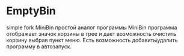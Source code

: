 # EmptyBin
simple fork MiniBin
простой аналог программы MiniBin
программа отображает значок корзины в трее и дает возможность очистить корзину выбрав пункт меню.
Есть возможность добавить\удалить программу в автозапуск. 
